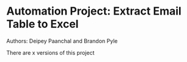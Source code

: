 # Automation Project: Extract Email Table to Excel

Authors: Deipey Paanchal and Brandon Pyle

There are x versions of this project
